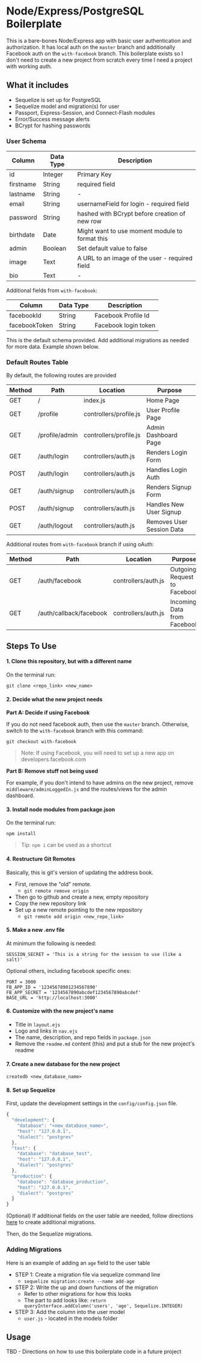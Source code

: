 # Node/Express/PostgreSQL Boilerplate

This is a bare-bones Node/Express app with basic user authentication and authorization. It has local auth on the `master` branch and additionally Facebook auth on the `with-facebook` branch. This boilerplate exists so I don't need to create a new project from scratch every time I need a project with working auth.

## What it includes

* Sequelize is set up for PostgreSQL
* Sequelize model and migration(s) for user
* Passport, Express-Session, and Connect-Flash modules
* Error/Success message alerts
* BCrypt for hashing passwords

### User Schema

| Column | Data Type | Description |
| ------------ | -------- | ------------------------------------------ |
| id | Integer  | Primary Key |
| firstname | String | required field |
| lastname | String | - |
| email | String | usernameField for login - required field |
| password | String | hashed with BCrypt before creation of new row |
| birthdate | Date | Might want to use moment module to format this |
| admin | Boolean | Set default value to false |
| image | Text | A URL to an image of the user - required field |
| bio | Text | - |

Additional fields from `with-facebook`:

| Column | Data Type | Description |
| ------------ | -------- | ------------------------------------------ |
| facebookId | String  | Facebook Profile Id |
| facebookToken | String | Facebook login token |

This is the default schema provided. Add additional migrations as needed for more data. Example shown below.

### Default Routes Table

By default, the following routes are provided

| Method | Path | Location | Purpose |
| ---- | ------------ | ------------------ | ---------------------------- |
| GET  | /            | index.js           | Home Page |
| GET  | /profile     | controllers/profile.js | User Profile Page |
| GET  | /profile/admin | controllers/profile.js | Admin Dashboard Page |
| GET  | /auth/login  | controllers/auth.js | Renders Login Form |
| POST | /auth/login  | controllers/auth.js | Handles Login Auth |
| GET  | /auth/signup | controllers/auth.js | Renders Signup Form |
| POST | /auth/signup | controllers/auth.js | Handles New User Signup |
| GET  | /auth/logout | controllers/auth.js | Removes User Session Data |

Additional routes from `with-facebook` branch if using oAuth:

| Method | Path | Location | Purpose |
| ---- | ------------ | ------------------ | ---------------------------- |
| GET  | /auth/facebook | controllers/auth.js | Outgoing Request to Facebook |
| GET  | /auth/callback/facebook | controllers/auth.js | Incoming Data from Facebook |

## Steps To Use

#### 1. Clone this repository, but with a different name

On the terminal run:

```
git clone <repo_link> <new_name>
```

#### 2. Decide what the new project needs

**Part A: Decide if using Facebook**

If you do not need facebook auth, then use the `master` branch. Otherwise, switch to the `with-facebook` branch with this command:

```
git checkout with-facebook
``` 

> Note: If using Facebook, you will need to set up a new app on developers.facebook.com

**Part B: Remove stuff not being used**

For example, if you don't intend to have admins on the new project, remove `middleware/adminLoggedIn.js` and the routes/views for the admin dashboard.

#### 3. Install node modules from package.json

On the terminal run:

```
npm install
```

> Tip: `npm i` can be used as a shortcut

#### 4. Restructure Git Remotes

Basically, this is git's version of updating the address book. 

* First, remove the "old" remote.
    * `git remote remove origin`
* Then go to github and create a new, empty repository 
* Copy the new repository link
* Set up a new remote pointing to the new repository
    * `git remote add origin <new_repo_link>`

#### 5. Make a new .env file

At minimum the following is needed:

```
SESSION_SECRET = 'This is a string for the session to use (like a salt)'
```

Optional others, including facebook specific ones:

```
PORT = 3000
FB_APP_ID = '12345678901234567890'
FB_APP_SECRET = '1234567890abcdef1234567890abcdef'
BASE_URL = 'http://localhost:3000'
```

#### 6. Customize with the new project's name

* Title in `layout.ejs`
* Logo and links in `nav.ejs`
* The name, description, and repo fields in `package.json`
* Remove the `readme.md` content (this) and put a stub for the new project's readme

#### 7. Create a new database for the new project

```
createdb <new_database_name>
```

#### 8. Set up Sequelize

First, update the development settings in the `config/config.json` file.

```js
{
  "development": {
    "database": "<new_database_name>",
    "host": "127.0.0.1",
    "dialect": "postgres"
  },
  "test": {
    "database": "database_test",
    "host": "127.0.0.1",
    "dialect": "postgres"
  },
  "production": {
    "database": "database_production",
    "host": "127.0.0.1",
    "dialect": "postgres"
  }
}
```

(Optional) If additional fields on the user table are needed, follow directions [here](#adding-migrations) to create additional migrations.

Then, do the Sequelize migrations.

### Adding Migrations

Here is an example of adding an `age` field to the user table

* STEP 1: Create a migration file via sequelize command line
    * `sequelize migration:create --name add-age`
* STEP 2: Write the up and down functions of the migration
    * Refer to other migrations for how this looks
    * The part to add looks like: `return queryInterface.addColumn('users', 'age', Sequelize.INTEGER)`
* STEP 3: Add the column into the user model
    * `user.js` - located in the models folder

## Usage

TBD - Directions on how to use this boilerplate code in a future project
